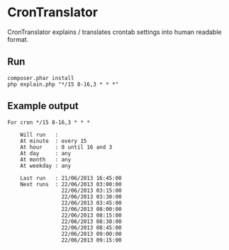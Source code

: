 # CronTranslator

CronTranslator explains / translates crontab settings into human readable format.

## Run

```
composer.phar install  
php explain.php "*/15 8-16,3 * * *"
```

## Example output

```
For cron */15 8-16,3 * * *

    Will run   :
    At minute  : every 15
    At hour    : 8 until 16 and 3
    At day     : any
    At month   : any
    At weekday : any
    
    Last run   : 21/06/2013 16:45:00
    Next runs  : 22/06/2013 03:00:00
                 22/06/2013 03:15:00
                 22/06/2013 03:30:00
                 22/06/2013 03:45:00
                 22/06/2013 08:00:00
                 22/06/2013 08:15:00
                 22/06/2013 08:30:00
                 22/06/2013 08:45:00
                 22/06/2013 09:00:00
                 22/06/2013 09:15:00
```

